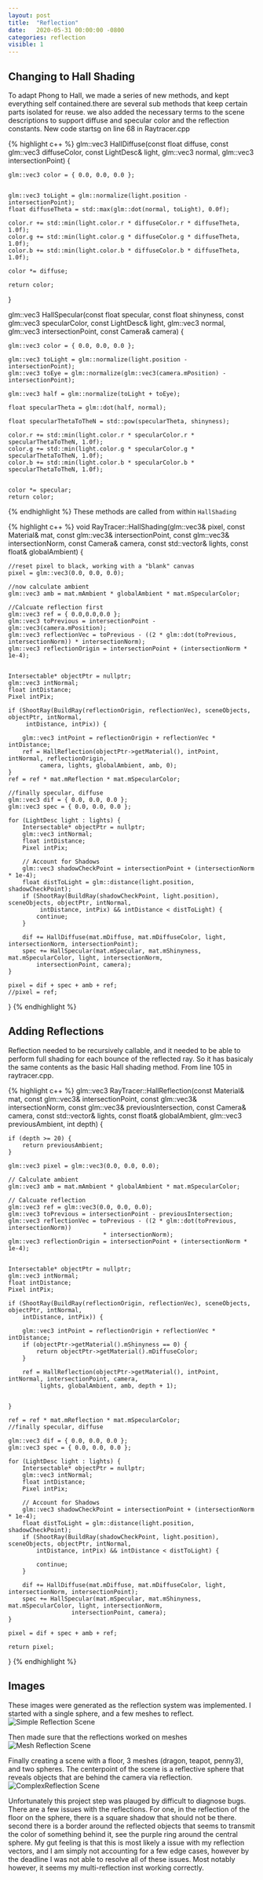 ```yaml
---
layout: post
title:  "Reflection"
date:   2020-05-31 00:00:00 -0800
categories: reflection
visible: 1
---
```


## Changing to Hall Shading
To adapt Phong to Hall, we made a series of  new methods, and kept everything self contained.there are several sub methods that keep certain parts isolated for reuse. we also added the necessary terms to the scene descriptions to support diffuse and specular color and the reflection constants. New code startsg on line 68 in Raytracer.cpp

{% highlight c++ %}
glm::vec3 HallDiffuse(const float diffuse, const glm::vec3 diffuseColor, const LightDesc& light,
      glm::vec3 normal, glm::vec3 intersectionPoint) {

    glm::vec3 color = { 0.0, 0.0, 0.0 };


    glm::vec3 toLight = glm::normalize(light.position - intersectionPoint);
    float diffuseTheta = std::max(glm::dot(normal, toLight), 0.0f);

    color.r += std::min(light.color.r * diffuseColor.r * diffuseTheta, 1.0f);
    color.g += std::min(light.color.g * diffuseColor.g * diffuseTheta, 1.0f);
    color.b += std::min(light.color.b * diffuseColor.b * diffuseTheta, 1.0f);

    color *= diffuse;

    return color;
}

glm::vec3 HallSpecular(const float specular, const float shinyness, const glm::vec3 specularColor,
     const LightDesc& light, glm::vec3 normal, glm::vec3 intersectionPoint, const Camera& camera) {

    glm::vec3 color = { 0.0, 0.0, 0.0 };

    glm::vec3 toLight = glm::normalize(light.position - intersectionPoint);
    glm::vec3 toEye = glm::normalize(glm::vec3(camera.mPosition) - intersectionPoint);

    glm::vec3 half = glm::normalize(toLight + toEye);

    float specularTheta = glm::dot(half, normal);

    float specularThetaToTheN = std::pow(specularTheta, shinyness);

    color.r += std::min(light.color.r * specularColor.r * specularThetaToTheN, 1.0f);
    color.g += std::min(light.color.g * specularColor.g * specularThetaToTheN, 1.0f);
    color.b += std::min(light.color.b * specularColor.b * specularThetaToTheN, 1.0f);


    color *= specular;
    return color;
{% endhighlight %}
 These methods are called from within `HallShading`

{% highlight c++ %}
 void RayTracer::HallShading(glm::vec3& pixel, const Material& mat, const glm::vec3& intersectionPoint,
     const glm::vec3& intersectionNorm, const Camera& camera, const std::vector<LightDesc>& lights,
     const float& globalAmbient) {

    //reset pixel to black, working with a "blank" canvas
    pixel = glm::vec3(0.0, 0.0, 0.0);

    //now calculate ambient
    glm::vec3 amb = mat.mAmbient * globalAmbient * mat.mSpecularColor;

    //Calcuate reflection first
    glm::vec3 ref = { 0.0,0.0,0.0 };
    glm::vec3 toPrevious = intersectionPoint - glm::vec3(camera.mPosition);
    glm::vec3 reflectionVec = toPrevious - ((2 * glm::dot(toPrevious, intersectionNorm)) * intersectionNorm);
    glm::vec3 reflectionOrigin = intersectionPoint + (intersectionNorm * 1e-4);


    Intersectable* objectPtr = nullptr;
    glm::vec3 intNormal;
    float intDistance;
    Pixel intPix;

    if (ShootRay(BuildRay(reflectionOrigin, reflectionVec), sceneObjects, objectPtr, intNormal,
         intDistance, intPix)) {

        glm::vec3 intPoint = reflectionOrigin + reflectionVec * intDistance;
        ref = HallReflection(objectPtr->getMaterial(), intPoint, intNormal, reflectionOrigin,
             camera, lights, globalAmbient, amb, 0);
    }
    ref = ref * mat.mReflection * mat.mSpecularColor;

    //finally specular, diffuse
    glm::vec3 dif = { 0.0, 0.0, 0.0 };
    glm::vec3 spec = { 0.0, 0.0, 0.0 };

    for (LightDesc light : lights) {
        Intersectable* objectPtr = nullptr;
        glm::vec3 intNormal;
        float intDistance;
        Pixel intPix;

        // Account for Shadows
        glm::vec3 shadowCheckPoint = intersectionPoint + (intersectionNorm * 1e-4);
        float distToLight = glm::distance(light.position, shadowCheckPoint);
        if (ShootRay(BuildRay(shadowCheckPoint, light.position), sceneObjects, objectPtr, intNormal,
             intDistance, intPix) && intDistance < distToLight) {
            continue;
        }

        dif += HallDiffuse(mat.mDiffuse, mat.mDiffuseColor, light, intersectionNorm, intersectionPoint);
        spec += HallSpecular(mat.mSpecular, mat.mShinyness, mat.mSpecularColor, light, intersectionNorm,
            intersectionPoint, camera);
    }

    pixel = dif + spec + amb + ref;
    //pixel = ref;
}
{% endhighlight %}


## Adding Reflections

Reflection needed to be recursively callable, and it needed to be able to perform full shading for each bounce of the reflected ray. So it has basicaly the same contents as the basic Hall shading method. From line 105 in raytracer.cpp.


{% highlight c++ %}
glm::vec3 RayTracer::HallReflection(const Material& mat, const glm::vec3& intersectionPoint,
     const glm::vec3& intersectionNorm, const glm::vec3& previousIntersection,
     const Camera& camera, const std::vector<LightDesc>& lights, const float& globalAmbient,
     glm::vec3 previousAmbient, int depth) {

    if (depth >= 20) {
        return previousAmbient;
    }

    glm::vec3 pixel = glm::vec3(0.0, 0.0, 0.0);

    // Calculate ambient
    glm::vec3 amb = mat.mAmbient * globalAmbient * mat.mSpecularColor;

    // Calcuate reflection
    glm::vec3 ref = glm::vec3(0.0, 0.0, 0.0);
    glm::vec3 toPrevious = intersectionPoint - previousIntersection;
    glm::vec3 reflectionVec = toPrevious - ((2 * glm::dot(toPrevious, intersectionNorm))
                               * intersectionNorm);
    glm::vec3 reflectionOrigin = intersectionPoint + (intersectionNorm * 1e-4);


    Intersectable* objectPtr = nullptr;
    glm::vec3 intNormal;
    float intDistance;
    Pixel intPix;

    if (ShootRay(BuildRay(reflectionOrigin, reflectionVec), sceneObjects, objectPtr, intNormal,
        intDistance, intPix)) {

        glm::vec3 intPoint = reflectionOrigin + reflectionVec * intDistance;
        if (objectPtr->getMaterial().mShinyness == 0) {
            return objectPtr->getMaterial().mDiffuseColor;
        }

        ref = HallReflection(objectPtr->getMaterial(), intPoint, intNormal, intersectionPoint, camera,
             lights, globalAmbient, amb, depth + 1);


    }

    ref = ref * mat.mReflection * mat.mSpecularColor;
    //finally specular, diffuse

    glm::vec3 dif = { 0.0, 0.0, 0.0 };
    glm::vec3 spec = { 0.0, 0.0, 0.0 };

    for (LightDesc light : lights) {
        Intersectable* objectPtr = nullptr;
        glm::vec3 intNormal;
        float intDistance;
        Pixel intPix;

        // Account for Shadows
        glm::vec3 shadowCheckPoint = intersectionPoint + (intersectionNorm * 1e-4);
        float distToLight = glm::distance(light.position, shadowCheckPoint);
        if (ShootRay(BuildRay(shadowCheckPoint, light.position), sceneObjects, objectPtr, intNormal,
            intDistance, intPix) && intDistance < distToLight) {

            continue;
        }

        dif += HallDiffuse(mat.mDiffuse, mat.mDiffuseColor, light, intersectionNorm, intersectionPoint);
        spec += HallSpecular(mat.mSpecular, mat.mShinyness, mat.mSpecularColor, light, intersectionNorm,
                      intersectionPoint, camera);
    }

    pixel = dif + spec + amb + ref;

    return pixel;
}
{% endhighlight %}


## Images

These images were generated as the reflection system was implemented. I started with a single sphere, and a few meshes to reflect.
![Simple Reflection Scene](/assets/images/HW_6/basic-reflection.png)

Then made sure that the reflections worked on meshes
![Mesh Reflection Scene](/assets/images/HW_6/blobby-reflection.png)

Finally creating a scene with a floor, 3 meshes (dragon, teapot, penny3), and two spheres. The centerpoint of the scene is a reflective sphere that reveals objects that are behind the camera via reflection.
![ComplexReflection Scene](/assets/images/HW_6/complex-reflection.png)

Unfortunately this project step was plauged by difficult to diagnose bugs. There are a few issues with the reflections. For one, in the reflection of the floor on the sphere, there is a square shadow that should not be there. second there is a border around the reflected objects that seems to transmit the color of something behind it, see the purple ring around the central sphere. My gut feeling is that this is most likely a issue with my reflection vectors, and I am simply not accounting for a few edge cases, however by the deadline I was not able to resolve all of these issues. Most notably however, it seems my multi-reflection inst working correctly.